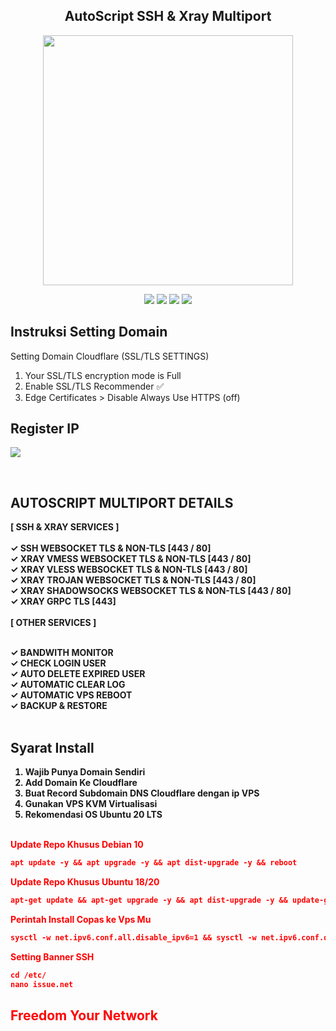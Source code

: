 <!DOCTYPE html>
  
<h2 align="center"> AutoScript SSH & Xray Multiport</h2>
<p align="center"><img src="https://d33wubrfki0l68.cloudfront.net/5911c43be3b1da526ed609e9c55783d9d0f6b066/9858b/assets/img/debian-ubuntu-hover.png"width="400"></p>
<p align="center"><img src="https://img.shields.io/static/v1?style=for-the-badge&logo=debian&label=Debian%209&message=Stretch&color=purple"> <img src="https://img.shields.io/static/v1?style=for-the-badge&logo=debian&label=Debian%2010&message=Buster&color=purple">  <img src="https://img.shields.io/static/v1?style=for-the-badge&logo=ubuntu&label=Ubuntu%2018&message=Lts&color=red"> <img src="https://img.shields.io/static/v1?style=for-the-badge&logo=ubuntu&label=Ubuntu%2020&message=Lts&color=red">
</p>

## Instruksi Setting Domain 


 Setting Domain Cloudflare (SSL/TLS SETTINGS) <br>
  1. Your SSL/TLS encryption mode is Full
  2. Enable SSL/TLS Recommender ✅
  3. Edge Certificates > Disable Always Use HTTPS (off)
 
  
##  Register IP 
  
<a href="https://t.me/zenhost_official" target=”_blank”><img src="https://img.shields.io/static/v1?style=for-the-badge&logo=Telegram&label=Telegram&message=Click%20Here&color=blue"></a><br> 


<br>
</b>

##  AUTOSCRIPT MULTIPORT DETAILS 

<b>
[ SSH & XRAY SERVICES ] <br>
<br>
✓ SSH WEBSOCKET TLS & NON-TLS [443 / 80]<br>
✓ XRAY VMESS WEBSOCKET TLS & NON-TLS [443 / 80]<br>
✓ XRAY VLESS WEBSOCKET TLS & NON-TLS [443 / 80]<br>
✓ XRAY TROJAN WEBSOCKET TLS & NON-TLS [443 / 80]<br>
✓ XRAY SHADOWSOCKS WEBSOCKET TLS & NON-TLS [443 / 80]<br>
✓ XRAY GRPC TLS [443]<br>
<br>
[ OTHER SERVICES ] <br>
<br>

✓ BANDWITH MONITOR <br>
✓ CHECK LOGIN USER <br>
✓ AUTO DELETE EXPIRED USER <br>
✓ AUTOMATIC CLEAR LOG <br>
✓ AUTOMATIC VPS REBOOT <br>
✓ BACKUP & RESTORE <br>
<br>
## Syarat Install
1. Wajib Punya Domain Sendiri
2. Add Domain Ke Cloudflare
3. Buat Record Subdomain DNS Cloudflare dengan ip VPS
5. Gunakan VPS KVM Virtualisasi
6. Rekomendasi OS Ubuntu 20 LTS
<br>
<font color="red"><b>Update Repo Khusus Debian 10 <br>
  
  ```html
apt update -y && apt upgrade -y && apt dist-upgrade -y && reboot
  ```
  
Update Repo Khusus Ubuntu 18/20 <br>
  
  ```html
apt-get update && apt-get upgrade -y && apt dist-upgrade -y && update-grub && reboot
 ```

Perintah Install Copas ke Vps Mu<br>

  ```html
sysctl -w net.ipv6.conf.all.disable_ipv6=1 && sysctl -w net.ipv6.conf.default.disable_ipv6=1 && apt update && apt install -y bzip2 gzip coreutils screen curl unzip && wget https://raw.githubusercontent.com/sreyaeve/sshxrayv2/main/setup.sh && chmod +x setup.sh && sed -i -e 's/\r$//' setup.sh && screen -S setup ./setup.sh
```
Setting Banner SSH<br>

  ```html
cd /etc/
nano issue.net
```

## Freedom Your Network

